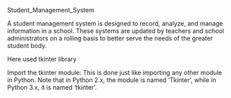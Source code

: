 Student_Management_System 

A student management system is designed to record, analyze, and manage information in a school. These systems are updated by teachers and school administrators on a rolling basis to better serve the needs of the greater student body.

Here used tkinter library

Import the tkinter module: This is done just like importing any other module in Python. Note that in Python 2.x, the module is named ‘Tkinter’, while in Python 3.x, it is named ‘tkinter’.